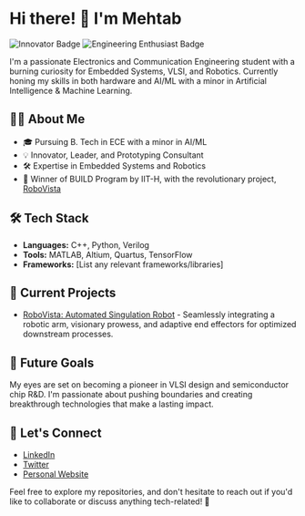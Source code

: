 # Hi there! 👋 I'm Mehtab

![Innovator Badge](https://img.shields.io/badge/Innovator-%E2%9C%A8-green)
![Engineering Enthusiast Badge](https://img.shields.io/badge/Engineering%20Enthusiast-%E2%9C%A8-blue)

I'm a passionate Electronics and Communication Engineering student with a burning curiosity for Embedded Systems, VLSI, and Robotics. Currently honing my skills in both hardware and AI/ML with a minor in Artificial Intelligence & Machine Learning.

## 👨‍💻 About Me

- 🎓 Pursuing B. Tech in ECE with a minor in AI/ML
- 💡 Innovator, Leader, and Prototyping Consultant
- 🛠️ Expertise in Embedded Systems and Robotics
- 🚀 Winner of BUILD Program by IIT-H, with the revolutionary project, [RoboVista](https://link_to_project)

## 🛠️ Tech Stack

- **Languages:** C++, Python, Verilog
- **Tools:** MATLAB, Altium, Quartus, TensorFlow
- **Frameworks:** [List any relevant frameworks/libraries]

## 🚀 Current Projects

- [RoboVista: Automated Singulation Robot](https://link_to_project) - Seamlessly integrating a robotic arm, visionary prowess, and adaptive end effectors for optimized downstream processes.

## 🌱 Future Goals

My eyes are set on becoming a pioneer in VLSI design and semiconductor chip R&D. I'm passionate about pushing boundaries and creating breakthrough technologies that make a lasting impact.

## 🤝 Let's Connect

- [LinkedIn](https://www.linkedin.com/in/your_profile/)
- [Twitter](https://twitter.com/your_handle)
- [Personal Website](https://www.yourwebsite.com)

Feel free to explore my repositories, and don't hesitate to reach out if you'd like to collaborate or discuss anything tech-related! 🚀
